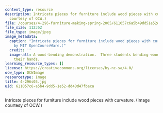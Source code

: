 ```yaml
---
content_type: resource
description: Intricate pieces for furniture include wood pieces with curvature. (Image
  courtesy of OCW.)
file: /courses/4-296-furniture-making-spring-2005/611057c6a5b49dd51e52dd48d47fbaca_4-296s05.jpg
file_size: 112362
file_type: image/jpeg
image_metadata:
  caption: "Intricate pieces for furniture include wood pieces with curvature. (Image\_\
    by MIT OpenCourseWare.)"
  credit: ''
  image-alt: A wood-bending demonstration.  Three students bending wooden strips with
    their hands.
learning_resource_types: []
license: https://creativecommons.org/licenses/by-nc-sa/4.0/
ocw_type: OCWImage
resourcetype: Image
title: 4-296s05.jpg
uid: 611057c6-a5b4-9dd5-1e52-dd48d47fbaca
---
```

Intricate pieces for furniture include wood pieces with curvature. (Image courtesy of OCW.)